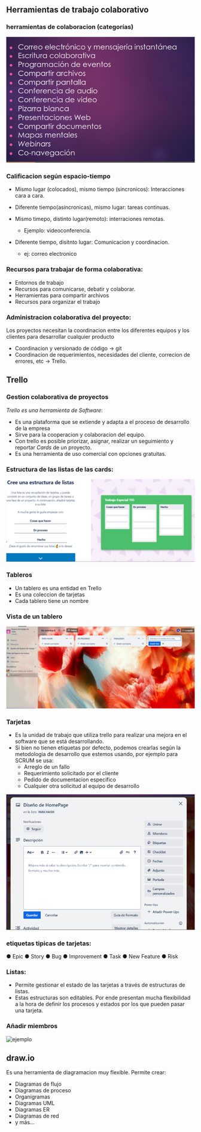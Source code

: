 ## Herramientas de trabajo colaborativo

### herramientas de colaboracion (categorías)

![ejemplo](img/2024-10-11_15-22.png)

### Calificacion según espacio-tiempo

- Mismo lugar (colocados), mismo tiempo (sincronicos):  Interacciones cara a cara. 

- Diferente tiempo(asincronicas), mismo lugar: tareas continuas. 
- Mismo timepo, distinto lugar(remoto): interraciones remotas.
  - Ejemplo: videoconferencia.
- Diferente tiempo, disitnto lugar: Comunicacion y coordinacion.
  - ej: correo electronico
  
### Recursos para trabajar de forma colaborativa:

- Entornos de trabajo
- Recursos para comunicarse, debatir y colaborar.
- Herramientas para compartir archivos
- Recursos para organizar el trabajo

### Administracion colaborativa del proyecto:
Los proyectos necesitan la coordinacion entre los diferentes equipos y los clientes para desarrollar cualquier producto
- Coordinacion y versionado de código -> git
- Coordinacion de requerimientos, necesidades del cliente, correcion de errores, etc -> Trello.

## Trello

### Gestion colaborativa de proyectos

*Trello es una herramienta de Software*:
- Es una plataforma que se extiende y adapta a el proceso de desarrollo de la empresa
- Sirve para la cooperacion y colaboracion del equipo.
- Con trello es posible priorizar, asignar, realizar  un seguimiento y reportar *Cards* de un proyecto.
- Es una herramienta de uso comercial con opciones gratuitas.

### Estructura de las listas de las cards:

![ejemplo](img/estructuras-listas.png)

### Tableros

- Un tablero es una entidad en Trello
- Es una coleccion de tarjetas
- Cada tablero tiene un nombre


### Vista de un tablero
![ejemplo](img/tablero.png)

### Tarjetas
- Es la unidad de trabajo que utiliza trello para realizar una mejora en el software que se está desarrollando.
- Si bien no tienen etiquetas por defecto, podemos crearlas según la metodologia de desarrollo que estemos usando, por ejemplo para SCRUM se usa:
  - Arreglo de un fallo
  - Requerimiento solicitado por el cliente
  - Pedido de documentacion especifico
  - Cualquier otra solicitud al equipo de desarrollo
  
![ejemplo](img/tarjeta-trello.png)

### etiquetas tipicas de tarjetas:
● Epic
● Story
● Bug
● Improvement
● Task
● New Feature
● Risk

### Listas:

- Permite gestionar el estado de las tarjetas a través de estructuras de listas.
- Estas estructuras son editables. Por ende presentan mucha flexibilidad a la hora de definir los procesos y estados por los que pueden pasar una tarjeta.

### Añadir miembros

![ejemplo](img/añadir-colaboradores.png)

## draw.io

Es una herramienta de diagramacion muy flexible. Permite crear:

- Diagramas de flujo
- Diagramas de proceso
- Organigramas
- Diagramas UML
- Diagramas ER
- Diagramas de red
- y más...


